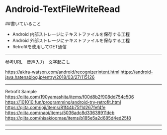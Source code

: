 # Android-TextFileWriteRead

##書いていること
- Android 内部ストレージにテキストファイルを保存する工程
- Android 外部ストレージにテキストファイルを保存する工程
- Retrofitを使用してGET通信



---

参考URL　音声入力　文字起こし

https://akira-watson.com/android/recognizerintent.html
https://android-java.hatenablog.jp/entry/2018/03/27/115126

---

Retrofit Sample  
https://qiita.com/190yamashita/items/f00d8b2f908dd754c506  
https://101010.fun/programming/android-try-retrofit.html  
https://qiita.com/joji/items/81f44b75f1d267fef4fe  
https://qiita.com/naoi/items/5036adc8d33638911deb  
https://qiita.com/hisakioomae/items/b185e5a2d685d4ed25f8  

---

---
